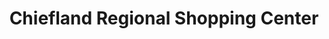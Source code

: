 ---
title: "Chiefland Regional Shopping Center"
url: /chiefland/chiefland-regional-shopping-center/
shop: mall
---